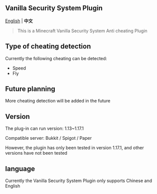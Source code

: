 Vanilla Security System Plugin
--------

[English](https://github.com/3cxc/VSS/blob/master/README.md) | **中文**

> This is a Minecraft Vanilla Security System Anti cheating Plugin 

## Type of cheating detection

Currently the following cheating can be detected:

- Speed
- Fly

## Future planning

More cheating detection will be added in the future

## Version

The plug-in can run version: 1.13~1.17.1

Compatible server: Bukkit / Spigot / Paper 

However, the plugin has only been tested in version 1.17.1, and other versions have not been tested

## language

Currently the Vanilla Security System Plugin only supports Chinese and English
